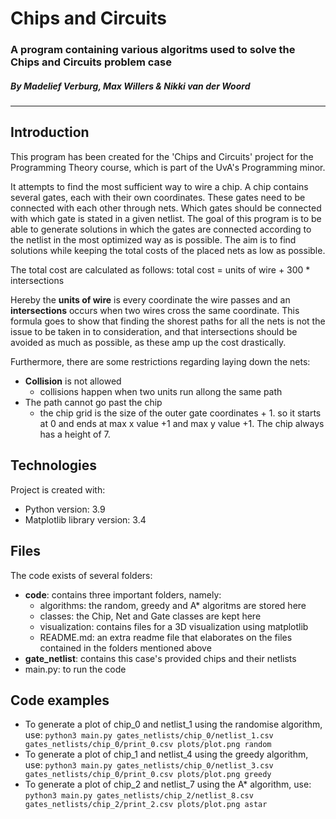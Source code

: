 # Chips and Circuits
### A program containing various algoritms used to solve the Chips and Circuits problem case
##### By Madelief Verburg, Max Willers & Nikki van der Woord
------------------------------------------------------

## Introduction
This program has been created for the 'Chips and Circuits' project for the Programming Theory course, which is part of the UvA's Programming minor.

It attempts to find the most sufficient way to wire a chip. A chip contains several gates, each with their own coordinates. These gates need to be connected with each other through nets. Which gates should be connected with which gate is stated in a given netlist. The goal of this program is to be able to generate solutions in which the gates are connected according to the netlist in the most optimized way as is possible. The aim is to find solutions while keeping the total costs of the placed nets as low as possible.

The total cost are calculated as follows:
    total cost = units of wire + 300 * intersections

Hereby the **units of wire** is every coordinate the wire passes and an **intersections** occurs when two wires cross the same coordinate. This formula goes to show that finding the shorest paths for all the nets is not the issue to be taken in to consideration, and that intersections should be avoided as much as possible, as these amp up the cost drastically. 

Furthermore, there are some restrictions regarding laying down the nets:
-  **Collision** is not allowed
    - collisions happen when two units run allong the same path
- The path cannot go past the chip
    - the chip grid is the size of the outer gate coordinates + 1. so it starts at 0 and ends at max x value +1 and max y value +1. The chip always has a height of 7.


## Technologies
Project is created with:
* Python version: 3.9
* Matplotlib library version: 3.4


## Files
The code exists of several folders:
- **code**: contains three important folders, namely:
    - algorithms: the random, greedy and A* algoritms are stored here
    - classes: the Chip, Net and Gate classes are kept here
    - visualization: contains files for a 3D visualization using matplotlib
    - README.md: an extra readme file that elaborates on the files contained in the folders mentioned above
- **gate_netlist**: contains this case's provided chips and their netlists
- main.py: to run the code


## Code examples
* To generate a plot of chip_0 and netlist_1 using the randomise algorithm, use:
`python3 main.py gates_netlists/chip_0/netlist_1.csv gates_netlists/chip_0/print_0.csv plots/plot.png random`
* To generate a plot of chip_1 and netlist_4 using the greedy algorithm, use:
`python3 main.py gates_netlists/chip_0/netlist_3.csv gates_netlists/chip_0/print_0.csv plots/plot.png greedy ` 
* To generate a plot of chip_2 and netlist_7 using the A* algorithm, use:
`python3 main.py gates_netlists/chip_2/netlist_8.csv gates_netlists/chip_2/print_2.csv plots/plot.png astar ` 